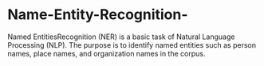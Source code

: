 # Name-Entity-Recognition-
Named EntitiesRecognition (NER) is a basic task of Natural Language Processing (NLP). The purpose is to identify named entities such as person names, place names, and organization names in the corpus. 
